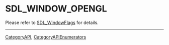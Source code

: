 # SDL_WINDOW_OPENGL

Please refer to [SDL_WindowFlags](SDL_WindowFlags) for details.

----
[CategoryAPI](CategoryAPI), [CategoryAPIEnumerators](CategoryAPIEnumerators)

